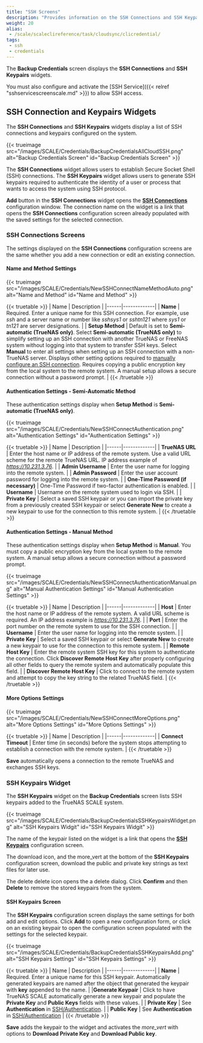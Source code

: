 ```yaml
---
title: "SSH Screens"
description: "Provides information on the SSH Connections and SSH Keypairs screens, widgets, and settings."
weight: 20
alias:
 - /scale/scaleclireference/task/cloudsync/clicredential/
tags:
 - ssh
 - credentials
---
```


The **Backup Credentials** screen displays the **SSH Connections** and **SSH Keypairs** widgets.

You must also configure and activate the [SSH Service]({{< relref "sshservicescreenscale.md" >}}) to allow SSH access.

## SSH Connection and Keypairs Widgets

The **SSH Connections** and **SSH Keypairs** widgets display a list of SSH connections and keypairs configured on the system.

{{< trueimage src="/images/SCALE/Credentials/BackupCredentialsAllCloudSSH.png" alt="Backup Credentials Screen" id="Backup Credentials Screen" >}}

The **SSH Connections** widget allows users to establish Secure Socket Shell (SSH) connections.
The **SSH Keypairs** widget allows users to generate SSH keypairs required to authenticate the identity of a user or process that wants to access the system using SSH protocol.

**Add** button in the **SSH Connections** widget opens the **[SSH Connections](#ssh-connections-screens)** configuration window. 
The connection name on the widget is a link that opens the **SSH Connections** configuration screen already populated with the saved settings for the selected connection.

### SSH Connections Screens

The settings displayed on the **SSH Connections** configuration screens are the same whether you add a new connection or edit an existing connection.

#### Name and Method Settings

{{< trueimage src="/images/SCALE/Credentials/NewSSHConnectNameMethodAuto.png" alt="Name and Method" id="Name and Method" >}}

{{< truetable >}}
| Name | Description |
|------|-------------|
| **Name** | Required. Enter a unique name for this SSH connection. For example, use *ssh* and a server name or number like *sshsys1* or *sshtn121* where *sys1* or *tn121* are server designations. |
| **Setup Method** | Default is set to **Semi-automatic (TrueNAS only)**. Select **Semi-automatic (TrueNAS only)** to simplify setting up an SSH connection with another TrueNAS or FreeNAS system without logging into that system to transfer SSH keys. Select **Manual** to enter all settings when setting up an SSH connection with a non-TrueNAS server. Displays other setting options required to [manually configure an SSH connection](#authentication-settings---manual-method). Requires copying a public encryption key from the local system to the remote system. A manual setup allows a secure connection without a password prompt. |
{{< /truetable >}}

#### Authentication Settings - Semi-Automatic Method

These authentication settings display when **Setup Method** is **Semi-automatic (TrueNAS only)**.

{{< trueimage src="/images/SCALE/Credentials/NewSSHConnectAuthentication.png" alt="Authentication Settings" id="Authentication Settings" >}}

{{< truetable >}}
| Name | Description |
|------|-------------|
| **TrueNAS URL** | Enter the host name or IP address of the remote system. Use a valid URL scheme for the remote TrueNAS URL. IP address example of *https://10.231.3.76*. |
| **Admin Username** | Enter the user name for logging into the remote system. |
| **Admin Password** | Enter the user account password for logging into the remote system. |
| **One-Time Password (if necessary)** | One-Time Password if two-factor authentication is enabled. |
| **Username** | Username on the remote system used to login via SSH. |
| **Private Key** | Select a saved SSH keypair or you can import the private key from a previously created SSH keypair or select **Generate New** to create a new keypair to use for the connection to this remote system. |
{{< /truetable >}}

#### Authentication Settings - Manual Method

These authentication settings display when **Setup Method** is **Manual**. You must copy a public encryption key from the local system to the remote system.
A manual setup allows a secure connection without a password prompt.

{{< trueimage src="/images/SCALE/Credentials/NewSSHConnectAuthenticationManual.png" alt="Manual Authentication Settings" id="Manual Authentication Settings" >}}

{{< truetable >}}
| Name | Description |
|------|-------------|
| **Host** | Enter the host name or IP address of the remote system. A valid URL scheme is required. An IP address example is *https://10.231.3.76*. |
| **Port** | Enter the port number on the remote system to use for the SSH connection. |
| **Username** | Enter the user name for logging into the remote system. |
| **Private Key** | Select a saved SSH keypair or select **Generate New** to create a new keypair to use for the connection to this remote system. |
| **Remote Host Key** | Enter the remote system SSH key for this system to authenticate the connection. Click **Discover Remote Host Key** after properly configuring all other fields to query the remote system and automatically populate this field. |
| **Discover Remote Host Key** | Click to connect to the remote system and attempt to copy the key string to the related TrueNAS field. |
{{< /truetable >}}

#### More Options Settings

{{< trueimage src="/images/SCALE/Credentials/NewSSHConnectMoreOptions.png" alt="More Options Settings" id="More Options Settings" >}}

{{< truetable >}}
| Name | Description |
|------|-------------|
| **Connect Timeout** | Enter time (in seconds) before the system stops attempting to establish a connection with the remote system. |
{{< /truetable >}}

**Save** automatically opens a connection to the remote TrueNAS and exchanges SSH keys.

### SSH Keypairs Widget

The **SSH Keypairs** widget on the **Backup Credentials** screen lists SSH keypairs added to the TrueNAS SCALE system.

{{< trueimage src="/images/SCALE/Credentials/BackupCredentialsSSHKeypairsWidget.png" alt="SSH Keypairs Widgit" id="SSH Keypairs Widgit" >}}

The name of the keypair listed on the widget is a link that opens the **[SSH Keypairs](#ssh-keypairs-screen)** configuration screen.

The <iconify-icon icon="icon-park-outline:download"></iconify-icon> download icon, and the <span class="material-icons">more_vert</span> at the bottom of the **SSH Keypairs** configuration screen, download the public and private key strings as text files for later use.

The <span class="material-icons">delete</span> delete icon opens the a delete dialog. Click **Confirm** and then **Delete** to remove the stored keypairs from the system.

#### SSH Keypairs Screen

The **SSH Keypairs** configuration screen displays the same settings for both add and edit options. Click **Add** to open a new configuration form, or click on an existing keypair to open the configuration screen populated with the settings for the selected keypair.

{{< trueimage src="/images/SCALE/Credentials/BackupCredentialsSSHKeypairsAdd.png" alt="SSH Keypairs Settings" id="SSH Keypairs Settings" >}}

{{< truetable >}}
| Name | Description |
|------|-------------|
| **Name** | Required. Enter a unique name for this SSH keypair. Automatically generated keypairs are named after the object that generated the keypair with **key** appended to the name. |
|**Generate Keypair** | Click to have TrueNAS SCALE automatically generate a new keypair and populate the **Private Key** and **Public Keys** fields with these values. |
| **Private Key** | See **Authentication** in [SSH/Authentication](https://man7.org/linux/man-pages/man1/ssh.1.html). |
| **Public Key** | See **Authentication** in [SSH/Authentication](https://man7.org/linux/man-pages/man1/ssh.1.html) |
{{< /truetable >}}

**Save** adds the keypair to the widget and activates the <i class="material-icons" aria-hidden="true">more_vert</i> with options to **Download Private Key** and **Download Public key**.
